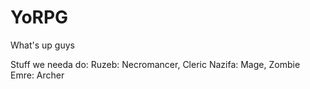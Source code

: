 YoRPG
=====
What's up guys

Stuff we needa do:
Ruzeb: Necromancer, Cleric
Nazifa: Mage, Zombie
Emre: Archer
